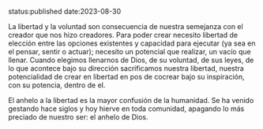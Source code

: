 status:published
date:2023-08-30

<!-- 
Cuanto más buscamos ser libres, más nos alejamos de Dios y de poder conocer el amor.


La libertad es una consecuencia de nuestra semejanza con el creador que nos hizo creadores. Para poder crear necesito libertad de elección entre las opciones existentes (ya sea en el pensar, sentir o actuar); necesito un vacío para llenar.
La realización del amor es cuando elegimos llenarnos de Dios, de su voluntad, de sus leyes, de lo que acontece bajo su dirección. Sacrificamos nuestra libertad, nuestra potencialidad de crear en libertad en pos de cocrear bajo su inspiración, con su potencia, dentro de el.
 -->

La libertad y la voluntad son consecuencia de nuestra semejanza con el creador que nos hizo creadores. Para poder crear necesito libertad de elección entre las opciones existentes y capacidad para ejecutar (ya sea en el pensar, sentir o actuar); necesito un potencial que realizar, un vacío que llenar.
Cuando elegimos llenarnos de Dios, de su voluntad, de sus leyes, de lo que acontece bajo su dirección sacrificamos nuestra libertad, nuestra potencialidad de crear en libertad en pos de cocrear bajo su inspiración, con su potencia, dentro de el.

El anhelo a la libertad es la mayor confusión de la humanidad. Se ha venido gestando hace siglos y hoy hierve en toda comunidad, apagando lo más preciado de nuestro ser: el anhelo de Dios.
